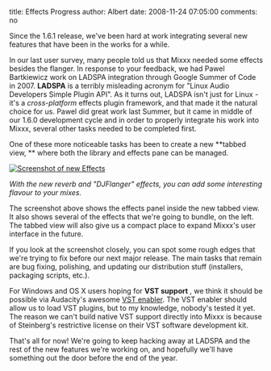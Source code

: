 title: Effects Progress
author: Albert
date: 2008-11-24 07:05:00
comments: no

Since the 1.6.1 release, we've been hard at work integrating several new features that have been in the works for a while.

In our last user survey, many people told us that Mixxx needed some effects besides the flanger.
In response to your feedback, we had Pawel Bartkiewicz work on LADSPA integration through Google Summer of Code in 2007.
**LADSPA** is a terribly misleading acronym for "Linux Audio Developers Simple Plugin API".
As it turns out, LADSPA isn't just for Linux - it's a *cross-platform* effects plugin framework, and that made it the natural choice for us.
Pawel did great work last Summer, but it came in middle of our 1.6.0 development cycle and in order to properly integrate his work into Mixxx, several other tasks needed to be completed first.

One of these more noticeable tasks has been to create a new **tabbed view, ** where both the library and effects pane can be managed.


[![Screenshot of new Effects]({static}/images/news/Picture-1.png)]({static}/images/news/Picture-1.png)

*With the new reverb and "DJFlanger" effects, you can add some interesting flavour to your mixes.*

The screenshot above shows the effects panel inside the new tabbed view.
It also shows several of the effects that we're going to bundle, on the left.
The tabbed view will also give us a compact place to expand Mixxx's user interface in the future.

If you look at the screenshot closely, you can spot some rough edges that we're trying to fix before our next major release.
The main tasks that remain are bug fixing, polishing, and updating our distribution stuff (installers, packaging scripts, etc.).

For Windows and OS X users hoping for **VST support** , we think it should be possible via Audacity's awesome [VST enabler](http://audacityteam.org/vst/).
The VST enabler should allow us to load VST plugins, but to my knowledge, nobody's tested it yet.
The reason we can't build native VST support directly into Mixxx is because of Steinberg's restrictive license on their VST software development kit.

That's all for now!
We're going to keep hacking away at LADSPA and the rest of the new features we're working on, and hopefully we'll have something out the door before the end of the year.
